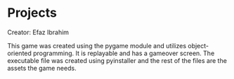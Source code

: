 # Projects




Creator: Efaz Ibrahim

This game was created using the pygame module and utilizes object-oriented programming. 
It is replayable and has a gameover screen. The executable file was created using pyinstaller and the rest of the files are the assets the game needs.
